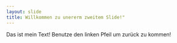 ```yaml
---
layout: slide
title: Willkommen zu unererm zweitem Slide!"
---
```

Das ist mein Text!
Benutze den linken Pfeil um zurück zu kommen!

